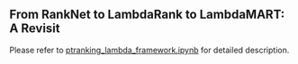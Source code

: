 
## From RankNet to LambdaRank to LambdaMART: A Revisit

Please refer to [ptranking_lambda_framework.ipynb](https://github.com/ptranking/ptranking.github.io/raw/master/tutorial/) for detailed description.
